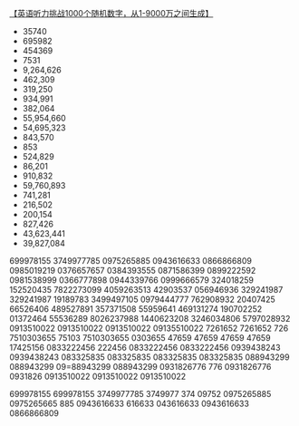 [【英语听力挑战1000个随机数字，从1-9000万之间生成】](https://www.bilibili.com/video/BV1Dd4y1M75g?vd_source=65887114d8931543cb0d24c93401ccfb)
- 35740
- 695982
- 454369
- 7531
- 9,264,626
- 462,309
- 319,250
- 934,991
- 382,064
- 55,954,660
- 54,695,323
- 843,570
- 853
- 524,829
- 86,201
- 910,832
- 59,760,893
- 741,281
- 216,502
- 200,154
- 827,426
- 43,623,441
- 39,827,084

699978155
3749977785
0975265885
0943616633
0866866809
0985019219
0376657657
0384393555
0871586399
0899222592
0981538999
0366777898
0944339766
0999666579
324018259
152520435
7822273099
4059263513
42903537
056946936
329241987
329241987
19189783
3499497105
0979444777
762908932
20407425
66526406
489527891
357371508
55959641
469131274
190702252
01372464
55536289
8026237988
1440623208
3246034806
5797028932
0913510022
0913510022
0913510022
09135510022
7261652
7261652
726
7510303655
75103
7510303655
0303655
47659
47659
47659
47659
17425156
0833222456
222456
0833222456
0833222456
0939438243
0939438243
083325835
083325835
083325835
083325835
088943299
088943299
09=88943299
088943299
0931826776
776
0931826776
0931826
0913510022
0913510022
0913510022

699978155
699978155
3749977785
3749977
374
09752
0975265885
0975265665
885
0943616633
616633
043616633
0943616633
0866866809